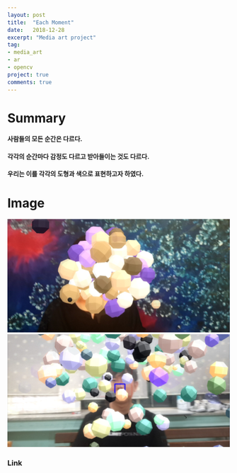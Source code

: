 ```yaml
---
layout: post
title:  "Each Moment"
date:   2018-12-28
excerpt: "Media art project"
tag:
- media_art
- ar
- opencv
project: true
comments: true
---
```


# Summary
#### 사람들의 모든 순간은 다르다.
#### 각각의 순간마다 감정도 다르고 받아들이는 것도 다르다.
#### 우리는 이를 각각의 도형과 색으로 표현하고자 하였다.

# Image
![EachMomentPicture](./Images/EachMomentPicture.png)

### Link
